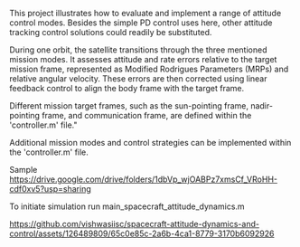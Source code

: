 This project illustrates how to evaluate and implement a range of attitude control modes. Besides the
simple PD control uses here, other attitude tracking control solutions could readily be substituted. 

During one orbit, the satellite transitions through the three mentioned mission modes. It assesses attitude and rate errors relative to the target mission frame, represented as Modified Rodrigues Parameters (MRPs) and relative angular velocity. These errors are then corrected using linear feedback control to align the body frame with the target frame.

Different mission target frames, such as the sun-pointing frame, nadir-pointing frame, and communication frame, are defined within the 'controller.m' file."

Additional mission modes and control strategies can be implemented within the 'controller.m' file.

Sample
https://drive.google.com/drive/folders/1dbVp_wjOABPz7xmsCf_VRoHH-cdf0xv5?usp=sharing

To initiate simulation run main_spacecraft_attitude_dynamics.m



https://github.com/vishwasiisc/spacecraft-attitude-dynamics-and-control/assets/126489809/65c0e85c-2a6b-4ca1-8779-3170b6092926

